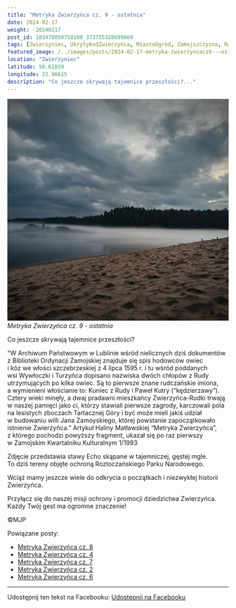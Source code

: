 ```yaml
---
title: "Metryka Zwierzyńca cz. 9 - ostatnia"
date: 2024-02-17
weight: -20240217
post_id: 103478058758108_373755328699660
tags: [Zwierzyniec, UkrytyKodZwierzyńca, MiastoOgród, Zamojszczyzna, Roztocze, Lubelskie, villarestituta, turystyka, dziedzictwo, zabytki, krajobrazy, TajemnicePrzeszłości, PodróżeWczasie, MagiczneMiejsce, RoztoczańskiParkNarodowy]
featured_image: /../images/posts/2024-02-17-metryka-zwierzyncacz9---ostatnia.jpg
location: "Zwierzyniec"
latitude: 50.61039
longitude: 22.96615
description: "Co jeszcze skrywają tajemnice przeszłości?..."
---
```


![Metryka Zwierzyńca cz. 9 - ostatnia](/images/posts/2024-02-17-metryka-zwierzyncacz9---ostatnia.jpg)
*Metryka Zwierzyńca cz. 9 - ostatnia*

Co jeszcze skrywają tajemnice przeszłości?

"W Archiwum Państwowym w Lublinie wśród nielicznych dziś dokumentów z Biblioteki Ordynacji Zamojskiej znajduje się spis hodowców owiec i kóz we włości szczebrzeskiej z 4 lipca 1595 r. i tu wśród poddanych wsi Wywłoczki i Turzyńca dopisano nazwiska dwóch chłopów z Rudy utrzymujących po kilka owiec. Są to pierwsze znane rudczańskie imiona, a wymienieni włościanie to: Kuniec z Rudy i Paweł Kutry (“kędzierzawy”). Cztery wieki minęły, a dwaj pradawni mieszkańcy Zwierzyńca-Rudki trwają w naszej pamięci jako ci, którzy stawiali pierwsze zagrody, karczowali pola na lesistych zboczach Tartacznej Góry i być może mieli jakiś udział w budowaniu willi Jana Zamoyskiego, której powstanie zapoczątkowało istnienie Zwierzyńca.”
Artykuł Haliny Matławskiej “Metryka Zwierzyńca”, z którego pochodzi powyższy fragment, ukazał się po raz pierwszy w Zamojskim Kwartalniku Kulturalnym 1/1993

Zdjęcie przedstawia stawy Echo skąpane w tajemniczej, gęstej mgle. To dziś tereny objęte ochroną Roztoczańskiego Parku Narodowego.

Wciąż mamy jeszcze wiele do odkrycia o początkach i niezwykłej historii Zwierzyńca.

Przyłącz się do naszej misji ochrony i promocji dziedzictwa Zwierzyńca. Każdy Twój gest ma ogromne znaczenie!



©MJP

Powiązane posty:
- [Metryka Zwierzyńca cz. 8](/posts/Metryka-Zwierzynca-cz-8)
- [Metryka Zwierzyńca cz. 4](/posts/Metryka-Zwierzynca-cz-4)
- [Metryka Zwierzyńca cz. 7](/posts/Metryka-Zwierzynca-cz-7)
- [Metryka Zwierzyńca cz. 2](/posts/Metryka-Zwierzynca-cz-2)
- [Metryka Zwierzyńca cz. 6](/posts/Metryka-Zwierzynca-cz-6)


---

Udostępnij ten tekst na Facebooku:
[Udostępnij na Facebooku](https://www.facebook.com/sharer/sharer.php?u=https://stowarzyszeniewachniewskiej.pl/posts/Metryka-Zwierzynca-cz-9---ostatnia)

<script type="application/ld+json">
{
  "@context": "https://schema.org",
  "@type": "BlogPosting",
  "headline": "Metryka Zwierzyńca cz. 9 - ostatnia",
  "datePublished": "2024-02-17",
  "dateModified": "2024-02-17",
  "author": {
    "@type": "Person",
    "name": "Michał Jan Patyk"
  },
  "publisher": {
    "@type": "Organization",
    "name": "Stowarzyszenie im. Aleksandry Wachniewskiej",
    "logo": {
      "@type": "ImageObject",
      "url": "https://stowarzyszeniewachniewskiej.pl/images/logo/logo.svg"
    }
  },
  "mainEntityOfPage": {
    "@type": "WebPage",
    "@id": "https://stowarzyszeniewachniewskiej.pl/posts/Metryka-Zwierzynca-cz-9---ostatnia"
  },
  "image": {
    "@type": "ImageObject",
    "url": "https://stowarzyszeniewachniewskiej.pl/images/posts/2024-02-17-metryka-zwierzyncacz9---ostatnia.jpg"
  },
  "articleSection": "Dziedzictwo Kulturowe i Zabytki",
  "keywords": "Zwierzyniec, UkrytyKodZwierzyńca, MiastoOgród, Zamojszczyzna, Roztocze, Lubelskie, villarestituta, turystyka, dziedzictwo, zabytki, krajobrazy, TajemnicePrzeszłości, PodróżeWczasie, MagiczneMiejsce, RoztoczańskiParkNarodowy",
  "wordCount": 175,
  "articleBody": "Co jeszcze skrywają tajemnice przeszłości?\n\n\"W Archiwum Państwowym w Lublinie wśród nielicznych dziś dokumentów z Biblioteki Ordynacji Zamojskiej znajduje się spis hodowców owiec i kóz we włości szczebrzeskiej z 4 lipca 1595 r. i tu wśród poddanych wsi Wywłoczki i Turzyńca dopisano nazwiska dwóch chłopów z Rudy utrzymujących po kilka owiec. Są to pierwsze znane rudczańskie imiona, a wymienieni włościanie to: Kuniec z Rudy i Paweł Kutry (“kędzierzawy”). Cztery wieki minęły, a dwaj pradawni mieszkańcy Zwierzyńca-Rudki trwają w naszej pamięci jako ci, którzy stawiali pierwsze zagrody, karczowali pola na lesistych zboczach Tartacznej Góry i być może mieli jakiś udział w budowaniu willi Jana Zamoyskiego, której powstanie zapoczątkowało istnienie Zwierzyńca.” \nArtykuł Haliny Matławskiej “Metryka Zwierzyńca”, z którego pochodzi powyższy fragment, ukazał się po raz pierwszy w Zamojskim Kwartalniku Kulturalnym 1/1993\n\nZdjęcie przedstawia stawy Echo skąpane w tajemniczej, gęstej mgle. To dziś tereny objęte ochroną Roztoczańskiego Parku Narodowego.\n\nWciąż mamy jeszcze wiele do odkrycia o początkach i niezwykłej historii Zwierzyńca.\n\nPrzyłącz się do naszej misji ochrony i promocji dziedzictwa Zwierzyńca. Każdy Twój gest ma ogromne znaczenie!\n\n               \n\n©MJP",
  "description": "Odkryj piękno Zwierzyńca i jego zabytki.",
  "copyrightHolder": {
    "@type": "Person",
    "name": "Michał Jan Patyk"
  }
}
</script>
<script type="application/ld+json">
{
  "@context": "https://schema.org",
  "@type": "BreadcrumbList",
  "itemListElement": [
    {
      "@type": "ListItem",
      "position": 1,
      "name": "Home",
      "item": "https://stowarzyszeniewachniewskiej.pl"
    },
    {
      "@type": "ListItem",
      "position": 2,
      "name": "posts",
      "item": "https://stowarzyszeniewachniewskiej.pl/posts"
    },
    {
      "@type": "ListItem",
      "position": 3,
      "name": "Metryka Zwierzyńca cz. 9 - ostatnia",
      "item": "https://stowarzyszeniewachniewskiej.pl/posts/Metryka-Zwierzynca-cz-9---ostatnia"
    }
  ]
}
</script>
